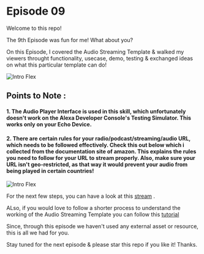 # Episode 09

Welcome to this repo! 

The 9th Episode was fun for me! What about you? 

On this Episode, I covered the Audio Streaming Template & walked my viewers throught functionality, usecase, demo, testing & exchanged ideas on what this particular template can do!

![Intro Flex](https://github.com/dabblelab/dabble-alexa-with-sohini/blob/main/Season%201/E09-alexa-audio-streaming-skill/AudioStreamingDeck.png)


## Points to Note :

#### 1. The Audio Player Interface is used in this skill, which unfortunately doesn't work on the Alexa Developer Console's Testing Simulator. This works only on your Echo Device.

#### 2. There are certain rules for your radio/podcast/streaming/audio URL, which needs to be followed effectively. Check this out below which i collected from the documentation site of amazon. This explains the rules you need to follow for your URL to stream properly. Also, make sure your URL isn't geo-restricted, as that way it would prevent your audio from being played in certain countries!

![Intro Flex](https://github.com/dabblelab/dabble-alexa-with-sohini/blob/main/Season%201/E09-alexa-audio-streaming-skill/Rules.png)

For the next few steps, you can have a look at this [stream](https://youtu.be/VG1qGz8jDlk) . 

ALso, if you would love to follow a shorter process to understand the working of the Audio Streaming Template you can follow this [tutorial](https://youtu.be/-2Q0s9o_Hd0)

Since, through this episode we haven't used any external asset or resource, this is all we had for you.

Stay tuned for the next episode & please star this repo if you like it! Thanks.
